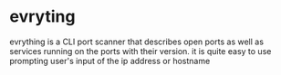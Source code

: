 # evryting
evrything is a CLI port scanner that describes open ports as well as services running on the ports with their version. it is quite easy to use prompting user's input of the ip address or hostname 
